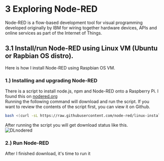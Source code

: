 # 3  Exploring Node-RED
Node-RED is a flow-based development tool for visual programming developed originally by IBM for wiring together hardware devices, APIs and online services as part of the Internet of Things.

## 3.1  Install/run Node-RED using Linux VM (Ubuntu or Rapbian OS distro).
Here is how I install Node-RED using Raspbian OS VM.  

### 1.) Installing and upgrading Node-RED
There is a script to install node.js, npm and Node-RED onto a Raspberry Pi. I found this on [nodered.org](https://nodered.org/docs/getting-started/raspberrypi)  
Running the following command will download and run the script. If you want to review the contents of the script first, you can view it on Github.  
```bash
bash <(curl -sL https://raw.githubusercontent.com/node-red/linux-installers/master/deb/update-nodejs-and-nodered)
```  
After running the script you will get download status like this.  
![DLnodered]()  

### 2.) Run Node-RED
After I finished download, it's time to run it
